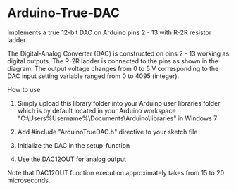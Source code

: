 # Arduino-True-DAC
Implements a true 12-bit DAC on Arduino pins 2 - 13 with R-2R resistor ladder

The Digital-Analog Converter (DAC) is constructed on pins 2 - 13 working as digital outputs.
The R-2R ladder is connected to the pins as shown in the diagram.
The output voltage changes from 0 to 5 V corresponding to the DAC input setting variable ranged from 0 to 4095 (integer).

How to use

1) Simply upload this library folder into your Arduino user libraries folder which is by default located in your Arduino workspace "C:\Users\%Username%\Documents\Arduino\libraries\" in Windows 7

2) Add #include "ArduinoTrueDAC.h" directive to your sketch file

3) Initialize the DAC in the setup-function

4) Use the DAC12OUT for analog output


Note that DAC12OUT function execution approximately takes from 15 to 20 microseconds.
